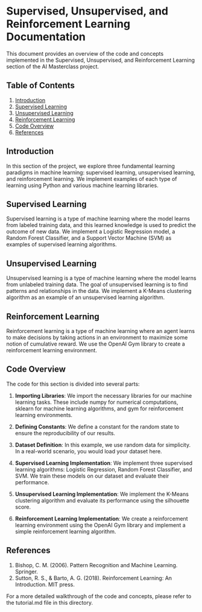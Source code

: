 # Supervised, Unsupervised, and Reinforcement Learning Documentation

This document provides an overview of the code and concepts implemented in the Supervised, Unsupervised, and Reinforcement Learning section of the AI Masterclass project. 

## Table of Contents

1. [Introduction](#introduction)
2. [Supervised Learning](#supervised-learning)
3. [Unsupervised Learning](#unsupervised-learning)
4. [Reinforcement Learning](#reinforcement-learning)
5. [Code Overview](#code-overview)
6. [References](#references)

## Introduction

In this section of the project, we explore three fundamental learning paradigms in machine learning: supervised learning, unsupervised learning, and reinforcement learning. We implement examples of each type of learning using Python and various machine learning libraries.

## Supervised Learning

Supervised learning is a type of machine learning where the model learns from labeled training data, and this learned knowledge is used to predict the outcome of new data. We implement a Logistic Regression model, a Random Forest Classifier, and a Support Vector Machine (SVM) as examples of supervised learning algorithms.

## Unsupervised Learning

Unsupervised learning is a type of machine learning where the model learns from unlabeled training data. The goal of unsupervised learning is to find patterns and relationships in the data. We implement a K-Means clustering algorithm as an example of an unsupervised learning algorithm.

## Reinforcement Learning

Reinforcement learning is a type of machine learning where an agent learns to make decisions by taking actions in an environment to maximize some notion of cumulative reward. We use the OpenAI Gym library to create a reinforcement learning environment.

## Code Overview

The code for this section is divided into several parts:

1. **Importing Libraries**: We import the necessary libraries for our machine learning tasks. These include numpy for numerical computations, sklearn for machine learning algorithms, and gym for reinforcement learning environments.

2. **Defining Constants**: We define a constant for the random state to ensure the reproducibility of our results.

3. **Dataset Definition**: In this example, we use random data for simplicity. In a real-world scenario, you would load your dataset here.

4. **Supervised Learning Implementation**: We implement three supervised learning algorithms: Logistic Regression, Random Forest Classifier, and SVM. We train these models on our dataset and evaluate their performance.

5. **Unsupervised Learning Implementation**: We implement the K-Means clustering algorithm and evaluate its performance using the silhouette score.

6. **Reinforcement Learning Implementation**: We create a reinforcement learning environment using the OpenAI Gym library and implement a simple reinforcement learning algorithm.

## References

1. Bishop, C. M. (2006). Pattern Recognition and Machine Learning. Springer.
2. Sutton, R. S., & Barto, A. G. (2018). Reinforcement Learning: An Introduction. MIT press.

For a more detailed walkthrough of the code and concepts, please refer to the tutorial.md file in this directory.
